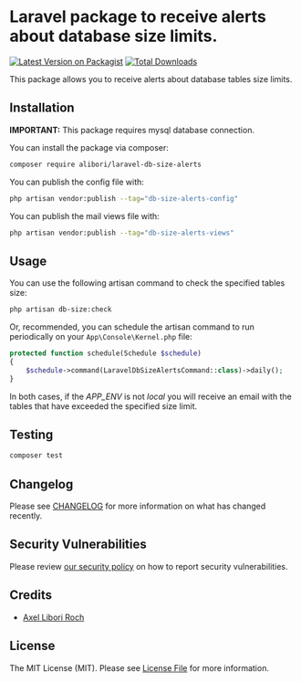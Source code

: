 # Laravel package to receive alerts about database size limits.

[![Latest Version on Packagist](https://img.shields.io/packagist/v/alibori/laravel-db-size-alerts.svg?style=flat-square)](https://packagist.org/packages/alibori/laravel-db-size-alerts)
[![Total Downloads](https://img.shields.io/packagist/dt/alibori/laravel-db-size-alerts.svg?style=flat-square)](https://packagist.org/packages/alibori/laravel-db-size-alerts)

This package allows you to receive alerts about database tables size limits.

## Installation

**IMPORTANT:** This package requires mysql database connection.

You can install the package via composer:

```bash
composer require alibori/laravel-db-size-alerts
```

You can publish the config file with:

```bash
php artisan vendor:publish --tag="db-size-alerts-config"
```

You can publish the mail views file with:

```bash
php artisan vendor:publish --tag="db-size-alerts-views"
```

## Usage

You can use the following artisan command to check the specified tables size:

```bash
php artisan db-size:check
```

Or, recommended, you can schedule the artisan command to run periodically on your `App\Console\Kernel.php` file:

```php
protected function schedule(Schedule $schedule)
{
    $schedule->command(LaravelDbSizeAlertsCommand::class)->daily();
}
```

In both cases, if the *APP_ENV* is not *local* you will receive an email with the tables that have exceeded the specified size limit.

## Testing

```bash
composer test
```

## Changelog

Please see [CHANGELOG](CHANGELOG.md) for more information on what has changed recently.

## Security Vulnerabilities

Please review [our security policy](../../security/policy) on how to report security vulnerabilities.

## Credits

- [Axel Libori Roch](https://github.com/alibori)

## License

The MIT License (MIT). Please see [License File](LICENSE.md) for more information.
